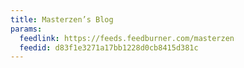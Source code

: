 ```yaml
---
title: Masterzen’s Blog
params:
  feedlink: https://feeds.feedburner.com/masterzen
  feedid: d83f1e3271a17bb1228d0cb8415d381c
---
```

